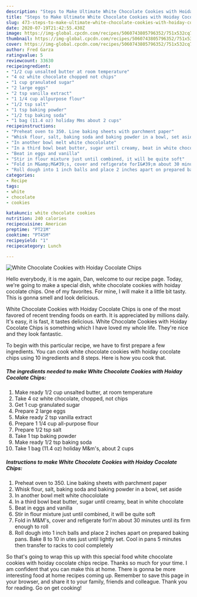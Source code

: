 ```yaml
---
description: "Steps to Make Ultimate White Chocolate Cookies with Hoiday Cocolate Chips"
title: "Steps to Make Ultimate White Chocolate Cookies with Hoiday Cocolate Chips"
slug: 473-steps-to-make-ultimate-white-chocolate-cookies-with-hoiday-cocolate-chips
date: 2020-07-19T21:42:55.430Z
image: https://img-global.cpcdn.com/recipes/5060743805796352/751x532cq70/white-chocolate-cookies-with-hoiday-cocolate-chips-recipe-main-photo.jpg
thumbnail: https://img-global.cpcdn.com/recipes/5060743805796352/751x532cq70/white-chocolate-cookies-with-hoiday-cocolate-chips-recipe-main-photo.jpg
cover: https://img-global.cpcdn.com/recipes/5060743805796352/751x532cq70/white-chocolate-cookies-with-hoiday-cocolate-chips-recipe-main-photo.jpg
author: Fred Garza
ratingvalue: 5
reviewcount: 33630
recipeingredient:
- "1/2 cup unsalted butter at room temperature"
- "4 oz white chocolate chopped not chips"
- "1 cup granulated sugar"
- "2 large eggs"
- "2 tsp vanilla extract"
- "1 1/4 cup allpurpose flour"
- "1/2 tsp salt"
- "1 tsp baking powder"
- "1/2 tsp baking soda"
- "1 bag (11.4 oz) holiday Mms about 2 cups"
recipeinstructions:
- "Preheat oven to 350. Line baking sheets with parchment paper"
- "Whisk flour, salt, baking soda and baking powder in a bowl, set aside"
- "In another bowl melt white chocololate"
- "In a third bowl beat butter, sugar until creamy, beat in white chocolate"
- "Beat in eggs and vanilla"
- "Stir in flour mixture just until combined, it will be quite soft"
- "Fold in M&amp;M&#39;s, cover and refigerate forI&#39;m about 30 minutes until its firm enough to roll"
- "Roll dough into 1 inch balls and place 2 inches apart on prepared baking pans. Bake 8 to 10 in utes just until lightly set. Cool in pans 5 minutes then transfer to racks to cool completely"
categories:
- Recipe
tags:
- white
- chocolate
- cookies

katakunci: white chocolate cookies 
nutrition: 240 calories
recipecuisine: American
preptime: "PT21M"
cooktime: "PT45M"
recipeyield: "1"
recipecategory: Lunch

---
```



![White Chocolate Cookies with Hoiday Cocolate Chips](https://img-global.cpcdn.com/recipes/5060743805796352/751x532cq70/white-chocolate-cookies-with-hoiday-cocolate-chips-recipe-main-photo.jpg)

Hello everybody, it is me again, Dan, welcome to our recipe page. Today, we're going to make a special dish, white chocolate cookies with hoiday cocolate chips. One of my favorites. For mine, I will make it a little bit tasty. This is gonna smell and look delicious.

White Chocolate Cookies with Hoiday Cocolate Chips is one of the most favored of recent trending foods on earth. It is appreciated by millions daily. It's easy, it is fast, it tastes delicious. White Chocolate Cookies with Hoiday Cocolate Chips is something which I have loved my whole life. They're nice and they look fantastic.




To begin with this particular recipe, we have to first prepare a few ingredients. You can cook white chocolate cookies with hoiday cocolate chips using 10 ingredients and 8 steps. Here is how you cook that.

<!--inarticleads1-->

##### The ingredients needed to make White Chocolate Cookies with Hoiday Cocolate Chips:

1. Make ready 1/2 cup unsalted butter, at room temperature
1. Take 4 oz white chocolate, chopped, not chips
1. Get 1 cup granulated sugar
1. Prepare 2 large eggs
1. Make ready 2 tsp vanilla extract
1. Prepare 1 1/4 cup all-purpose flour
1. Prepare 1/2 tsp salt
1. Take 1 tsp baking powder
1. Make ready 1/2 tsp baking soda
1. Take 1 bag (11.4 oz) holiday M&amp;m&#39;s, about 2 cups




<!--inarticleads2-->

##### Instructions to make White Chocolate Cookies with Hoiday Cocolate Chips:

1. Preheat oven to 350. Line baking sheets with parchment paper
1. Whisk flour, salt, baking soda and baking powder in a bowl, set aside
1. In another bowl melt white chocololate
1. In a third bowl beat butter, sugar until creamy, beat in white chocolate
1. Beat in eggs and vanilla
1. Stir in flour mixture just until combined, it will be quite soft
1. Fold in M&amp;M&#39;s, cover and refigerate forI&#39;m about 30 minutes until its firm enough to roll
1. Roll dough into 1 inch balls and place 2 inches apart on prepared baking pans. Bake 8 to 10 in utes just until lightly set. Cool in pans 5 minutes then transfer to racks to cool completely




So that's going to wrap this up with this special food white chocolate cookies with hoiday cocolate chips recipe. Thanks so much for your time. I am confident that you can make this at home. There is gonna be more interesting food at home recipes coming up. Remember to save this page in your browser, and share it to your family, friends and colleague. Thank you for reading. Go on get cooking!
